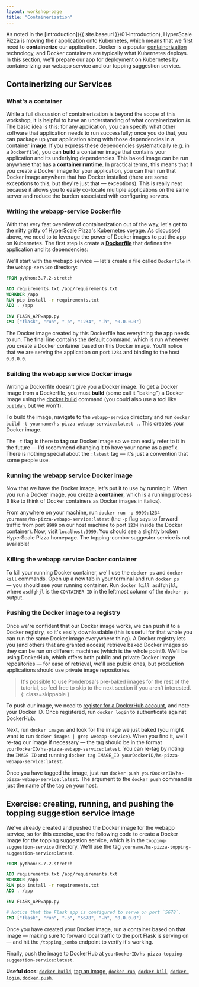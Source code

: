 ```yaml
---
layout: workshop-page
title: "Containerization"
---
```


As noted in the [introduction]({{ site.baseurl }}/01-introduction), HyperScale Pizza is moving their application onto Kubernetes, which means that we first need to **containerize** our application. Docker is a popular [containerization](https://en.wikipedia.org/wiki/Container_(virtualization)) technology, and Docker containers are typically what Kubernetes deploys. In this section, we'll prepare our app for deployment on Kubernetes by containerizing our webapp service and our topping suggestion service.

## Containerizing our Services

### What's a container

While a full discussion of containerization is beyond the scope of this workshop, it is helpful to have an understanding of what containerization _is_. The basic idea is this: for any application, you can specify what other software that application needs to run successfully; once you do that, you can package up your application along with those dependencies in a container **image**. If you express these dependencies systematically (e.g. in a `Dockerfile`), you can **build** a container image that contains your application and its underlying dependencies. This baked image can be run anywhere that has a **container runtime**. In practical terms, this means that if you create a Docker image for your application, you can then run that Docker image anywhere that has Docker installed (there are some exceptions to this, but they're just that — exceptions). This is really neat because it allows you to easily co-locate multiple applications on the same server and reduce the burden associated with configuring servers. 

### Writing the webapp-service Dockerfile

With that very fast overview of containerization out of the way, let's get to the nitty gritty of HyperScale Pizza's Kubernetes voyage. As discussed above, we need to to leverage the power of Docker images to put the app on Kubernetes. The first step is create a [**Dockerfile**](https://docs.docker.com/engine/reference/builder/) that defines the application and its dependencies:

We'll start with the webapp service — let's create a file called `Dockerfile` in the `webapp-service` directory: 

```Dockerfile
FROM python:3.7.2-stretch

ADD requirements.txt /app/requirements.txt
WORKDIR /app
RUN pip install -r requirements.txt
ADD . /app

ENV FLASK_APP=app.py
CMD ["flask", "run", "-p", "1234", "-h", "0.0.0.0"]
```

The Docker image created by this Dockerfile has everything the app needs to run. The final line contains the default command, which is run whenever you create a Docker container based on this Docker image. You'll notice that we are serving the application on port `1234` and binding to the host `0.0.0.0`.

### Building the webapp service Docker image

Writing a Dockerfile doesn't give you a Docker image. To get a Docker image from a Dockerfile, you must **build** (some call it "baking") a Docker image using the [docker build](https://docs.docker.com/engine/reference/commandline/build/) command (you could also use a tool like [`buildah`](https://buildah.io/), but we won't).

To build the image, navigate to the `webapp-service` directory and run `docker build -t yourname/hs-pizza-webapp-service:latest .`. This creates your Docker image.

The `-t` flag is there to **tag** our Docker image so we can easily refer to it in the future — I'd recommend changing it to have your name as a prefix. There is nothing special about the `:latest` tag — it's just a convention that some people use.

### Running the webapp service Docker image

Now that we have the Docker image, let's put it to use by running it. When you run a Docker image, you create a **container**, which is a running process (I like to think of Docker containers as Docker images in italics).

From anywhere on your machine, run `docker run -p 9999:1234 yourname/hs-pizza-webapp-service:latest` (the `-p` flag says to forward traffic from port `9999` on our host machine to port `1234` inside the Docker container). Now, visit `localhost:9999`. You should see a slightly broken HyperScale Pizza homepage. The topping-combo-suggester service is not available!

### Killing the webapp service Docker container

To kill your running Docker container, we'll use the `docker ps` and `docker kill` commands. Open up a new tab in your terminal and run `docker ps` — you should see your running container. Run `docker kill asdfghjkl`, where `asdfghjl` is the `CONTAINER ID` in the leftmost column of the `docker ps` output.

### Pushing the Docker image to a registry

Once we're confident that our Docker image works, we can push it to a Docker registry, so it's easily downloadable (this is useful for that whole you can run the same Docker image everywhere thing). A Docker registry lets you (and others that are granted access) retrieve baked Docker images so they can be run on different machines (which is the whole point!). We'll be using DockerHub, which offers both public and private Docker image repositories — for ease of retrieval, we'll use public ones, but production applications should use private image repositories.

> It's possible to use Ponderosa's pre-baked images for the rest of the tutorial, so feel free to skip to the next section if you aren't interested.
{: class=skippable }

To push our image, we need to [register for a DockerHub account](https://hub.docker.com/signup), and note your Docker ID. Once registered, run `docker login` to authenticate against DockerHub.

Next, run `docker images` and look for the image we just baked (you might want to run `docker images | grep webapp-service`). When you find it, we'll re-tag our image if necessary — the tag should be in the format `yourDockerID/hs-pizza-webapp-service:latest`. You can re-tag by noting the `IMAGE ID` and running `docker tag IMAGE_ID yourDockerID/hs-pizza-webapp-service:latest`.

Once you have tagged the image, just run `docker push yourDockerID/hs-pizza-webapp-service:latest`. The argument to the `docker push` command is just the name of the tag on your host.

## Exercise: creating, running, and pushing the topping suggestion service image

We've already created and pushed the Docker image for the webapp service, so for this exercise, use the following code to create a Docker image for the topping suggestion service, which is in the `topping-suggestion-service` directory. We'll use the tag `yourname/hs-pizza-topping-suggestion-service:latest`.

```Dockerfile
FROM python:3.7.2-stretch

ADD requirements.txt /app/requirements.txt
WORKDIR /app
RUN pip install -r requirements.txt
ADD . /app

ENV FLASK_APP=app.py

# Notice that the Flask app is configured to serve on port `5678`.
CMD ["flask", "run", "-p", "5678", "-h", "0.0.0.0"]
```

Once you have created your Docker image, run a container based on that image — making sure to forward local traffic to the port Flask is serving on — and hit the `/topping_combo` endpoint to verify it's working. 

Finally, push the image to DockerHub at `yourDockerID/hs-pizza-topping-suggestion-service:latest`.

**Useful docs**: [`docker build`](https://docs.docker.com/engine/reference/commandline/build/), [tag an image](https://docs.docker.com/engine/reference/commandline/build/#tag-an-image--t), [`docker run`](https://docs.docker.com/engine/reference/run/), [`docker kill`](https://docs.docker.com/engine/reference/commandline/kill/), [`docker login`](https://docs.docker.com/engine/reference/commandline/login/), [`docker push`](https://docs.docker.com/engine/reference/commandline/push/).
